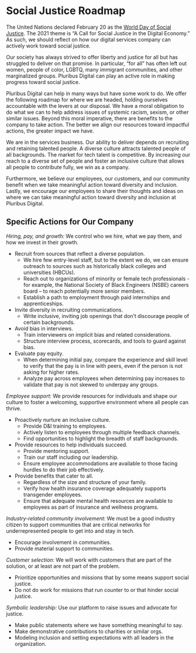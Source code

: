 # Social Justice Roadmap
The United Nations declared February 20 as the [World Day of Social Justice](https://www.un.org/en/observances/social-justice-day). The 2021 theme is “A Call for Social Justice in the Digital Economy.” As such, we should reflect on how our digital services company can actively work toward social justice.

Our society has always strived to offer liberty and justice for all but has struggled to deliver on that promise. In particular, “for all” has often left out women, people of color, LGBTQ, many immigrant communities, and other marginalized groups. Pluribus Digital can play an active role in making progress toward social justice. 

Pluribus Digital can help in many ways but have some work to do. We offer the following roadmap for where we are headed, holding ourselves accountable with the levers at our disposal. We have a moral obligation to do what we can to help address issues of systemic racism, sexism, or other similar issues. Beyond this moral imperative, there are benefits to the company to take action. The better we align our resources toward impactful actions, the greater impact we have. 

We are in the services business. Our ability to deliver depends on recruiting and retaining talented people. A diverse culture attracts talented people of all backgrounds. The market for tech talent is competitive. By increasing our reach to a diverse set of people and foster an inclusive culture that allows all people to contribute fully, we win as a company. 

Furthermore, we believe our employees, our customers, and our community benefit when we take meaningful action toward diversity and inclusion. Lastly, we encourage our employees to share their thoughts and ideas on where we can take meaningful action toward diversity and inclusion at Pluribus Digital.

## Specific Actions for Our Company
_Hiring, pay, and growth:_ We control who we hire, what we pay them, and how we invest in their growth. 

*	Recruit from sources that reflect a diverse population.
    * We hire few entry-level staff, but to the extent we do, we can ensure outreach to sources such as historically black colleges and universities (HBCUs).
    * Reach out to organizations of minority or female tech professionals - for example, the National Society of Black Engineers (NSBE) careers board – to reach potentially more senior members.
    * Establish a path to employment through paid internships and apprenticeships.
*	Invite diversity in recruiting communications.
    * Write inclusive, inviting job openings that don’t discourage people of certain backgrounds.
*	Avoid bias in interviews.
    * Train interviewers on implicit bias and related considerations.
    * Structure interview process, scorecards, and tools to guard against bias.
*	Evaluate pay equity. 
    * When determining initial pay, compare the experience and skill level to verify that the pay is in line with peers, even if the person is not asking for higher rates.
    * Analyze pay across employees when determining pay increases to validate that pay is not skewed to underpay any groups.

_Employee support:_ We provide resources for individuals and shape our culture to foster a welcoming, supportive environment where all people can thrive.
*	Proactively nurture an inclusive culture.
    * Provide D&I training to employees.
    * Actively listen to employees through multiple feedback channels.
    * Find opportunities to highlight the breadth of staff backgrounds.
*	Provide resources to help individuals succeed.
    * Provide mentoring support.
    * Train our staff including our leadership.
    * Ensure employee accommodations are available to those facing hurdles to do their job effectively.
*	Provide benefits that cater to all.    
    * Regardless of the size and structure of your family.
    * Verify how health insurance coverage adequately supports transgender employees.
    * Ensure that adequate mental health resources are available to employees as part of insurance and wellness programs.

_Industry-related community involvement:_ We must be a good industry citizen to support communities that are critical networks for underrepresented people to get into and stay in tech. 
*	Encourage involvement in communities.
*	Provide material support to communities.

_Customer selection:_ We will work with customers that are part of the solution, or at least are not part of the problem.
*	Prioritize opportunities and missions that by some means support social justice.
*	Do not do work for missions that run counter to or that hinder social justice.

_Symbolic leadership:_ Use our platform to raise issues and advocate for justice.
*	Make public statements where we have something meaningful to say.
*	Make demonstrative contributions to charities or similar orgs.
*	Modeling inclusion and setting expectations with all leaders in the organization. 

